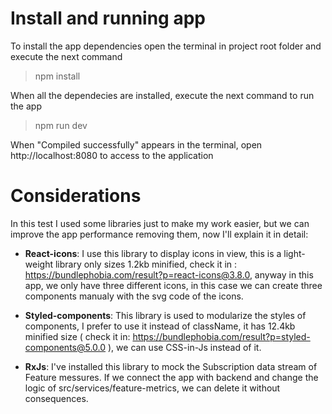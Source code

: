 # Install and running app

To install the app dependencies open the terminal in project root folder and execute the next command

> npm install

When all the dependecies are installed, execute the next command to run the app

> npm run dev

When "Compiled successfully" appears in the terminal, open http://localhost:8080 to access to the application

# Considerations

In this test I used some libraries just to make my work easier, but we can improve the app performance removing them, now I'll explain it in detail:

- **React-icons**: I use this library to display icons in view, this is a light-weight library only sizes 1.2kb minified, check it in : https://bundlephobia.com/result?p=react-icons@3.8.0, anyway in this app, we only have three different icons, in this case we can create three components manualy with the svg code of the icons.

- **Styled-components**: This library is used to modularize the styles of components, I prefer to use it instead of className, it has 12.4kb minified size ( check it in: https://bundlephobia.com/result?p=styled-components@5.0.0 ), we can use CSS-in-Js instead of it.

- **RxJs**: I've installed this library to mock the Subscription data stream of Feature messures. If we connect the app with backend and change the logic of src/services/feature-metrics, we can delete it without consequences.